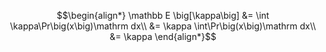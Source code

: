 $$\begin{align*}
	\mathbb E \big[\kappa\big] &= \int \kappa\Pr\big(x\big)\mathrm dx\\
	&= \kappa \int\Pr\big(x\big)\mathrm dx\\
	&= \kappa
\end{align*}$$

